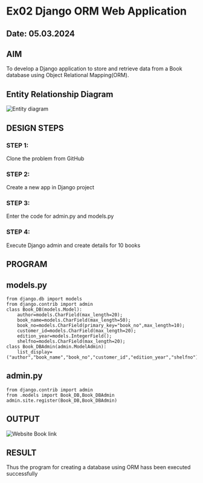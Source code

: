 # Ex02 Django ORM Web Application
## Date: 05.03.2024

## AIM
To develop a Django application to store and retrieve data from a Book database using Object Relational Mapping(ORM).

## Entity Relationship Diagram
![Entity diagram](https://github.com/ARAVIND23005370/ORM/assets/148514836/af6563a9-97f5-412b-829d-e2d86da0645d)


## DESIGN STEPS

### STEP 1:
Clone the problem from GitHub

### STEP 2:
Create a new app in Django project

### STEP 3:
Enter the code for admin.py and models.py

### STEP 4:
Execute Django admin and create details for 10 books

## PROGRAM
## models.py
```
from django.db import models
from django.contrib import admin
class Book_DB(models.Model):
	author=models.CharField(max_length=20);
	book_name=models.CharField(max_length=50);
	book_no=models.CharField(primary_key="book_no",max_length=10);
	customer_id=models.CharField(max_length=20);
	edition_year=models.IntegerField();
	shelfno=models.CharField(max_length=20);
class Book_DBAdmin(admin.ModelAdmin):
	list_display=("author","book_name","book_no","customer_id","edition_year","shelfno");
```
## admin.py
```
from django.contrib import admin
from .models import Book_DB,Book_DBAdmin
admin.site.register(Book_DB,Book_DBAdmin)
```
## OUTPUT
![Website Book link](https://github.com/ARAVIND23005370/ORM/assets/148514836/9abd2ec4-ebb7-4bee-a4c7-af3e2c7b7fa9)



## RESULT
Thus the program for creating a database using ORM hass been executed successfully

